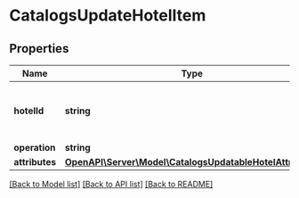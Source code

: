 # CatalogsUpdateHotelItem

## Properties
Name | Type | Description | Notes
------------ | ------------- | ------------- | -------------
**hotelId** | **string** | The catalog hotel item id in the merchant namespace | 
**operation** | **string** |  | 
**attributes** | [**OpenAPI\Server\Model\CatalogsUpdatableHotelAttributes**](CatalogsUpdatableHotelAttributes.md) |  | 

[[Back to Model list]](../README.md#documentation-for-models) [[Back to API list]](../README.md#documentation-for-api-endpoints) [[Back to README]](../README.md)


